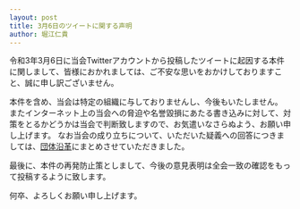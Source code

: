 ```yaml
---
layout: post
title: 3月6日のツイートに関する声明
author: 堀江仁貴
---
```


令和3年3月6日に当会Twitterアカウントから投稿したツイートに起因する本件に関しまして、皆様におかれましては、ご不安な思いをおかけしておりますこと、誠に申し訳ございません。

本件を含め、当会は特定の組織に与しておりませんし、今後もいたしません。
またインターネット上の当会への脅迫や名誉毀損にあたる書き込みに対して、対策をとるかどうかは当会で判断致しますので、お気遣いなさらぬよう、お願い申し上げます。
なお当会の成り立ちについて、いただいた疑義への回答につきましては、[団体沿革](/docs/history.html)にまとめさせていただきました。

最後に、本件の再発防止策としまして、今後の意見表明は全会一致の確認をもって投稿するように致します。

何卒、よろしくお願い申し上げます。
